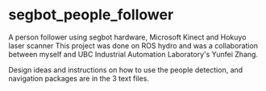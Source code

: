 # segbot_people_follower
A person follower using segbot hardware, Microsoft Kinect and Hokuyo laser scanner
This project was done on ROS hydro and was a collaboration between myself and UBC Industrial Automation Laboratory's Yunfei Zhang.

Design ideas and instructions on how to use the people detection, and navigation packages are in the 3 text files.
